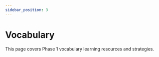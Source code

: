 ```yaml
---
sidebar_position: 3
---
```


# Vocabulary

This page covers Phase 1 vocabulary learning resources and strategies.
